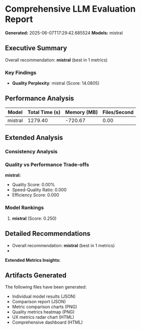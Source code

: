# Comprehensive LLM Evaluation Report
**Generated:** 2025-06-07T17:29:42.685524
**Models:** mistral

## Executive Summary

Overall recommendation: **mistral** (best in 1 metrics)

### Key Findings

- **Quality Perplexity**: mistral (Score: 14.0805)

## Performance Analysis

| Model | Total Time (s) | Memory (MB) | Files/Second |
|-------|----------------|-------------|--------------|
| mistral | 1279.40 | -720.67 | 0.00 |

## Extended Analysis

### Consistency Analysis

### Quality vs Performance Trade-offs

**mistral:**
- Quality Score: 0.00%
- Speed-Quality Ratio: 0.000
- Efficiency Score: 0.000

### Model Rankings

1. **mistral** (Score: 0.250)

## Detailed Recommendations

- Overall recommendation: **mistral** (best in 1 metrics)
- 
**Extended Metrics Insights:**

## Artifacts Generated

The following files have been generated:
- Individual model results (JSON)
- Comparison report (JSON)
- Metric comparison charts (PNG)
- Quality metrics heatmap (PNG)
- UX metrics radar chart (HTML)
- Comprehensive dashboard (HTML)
